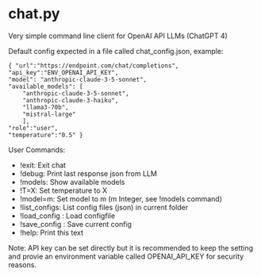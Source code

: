 # chat.py
Very simple command line client for OpenAI API LLMs (ChatGPT 4)

Default config expected in a file called chat_config.json, example:
```
{ "url":"https://endpoint.com/chat/completions",
"api_key":"ENV_OPENAI_API_KEY",
"model": "anthropic-claude-3-5-sonnet",
"available_models": [
    "anthropic-claude-3-5-sonnet", 
    "anthropic-claude-3-haiku", 
    "llama3-70b", 
    "mistral-large"
    ],
"role":"user",
"temperature":"0.5" }
```
User Commands:
 - !exit:      Exit chat
 - !debug:     Print last response json from LLM
 - !models:    Show available models
 - !T=X:       Set temperature to X
 - !model=m:   Set model to m (m Integer, see !models command)
 - !list_configs: List config files (json) in current folder
 - !load_config <filename>:    Load configfile
 - !save_config <filename>:    Save current config 
 - !help:      Print this text

Note: API key can be set directly but it is recommended to keep the setting 
and provie an environment variable called  OPENAI_API_KEY for security reasons. 